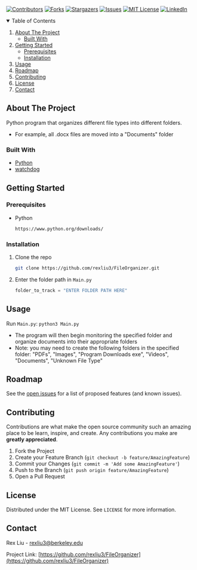 [![Contributors][contributors-shield]][contributors-url]
[![Forks][forks-shield]][forks-url]
[![Stargazers][stars-shield]][stars-url]
[![Issues][issues-shield]][issues-url]
[![MIT License][license-shield]][license-url]
[![LinkedIn][linkedin-shield]][linkedin-url]

<!-- TABLE OF CONTENTS -->
<details open="open">
  <summary>Table of Contents</summary>
  <ol>
    <li>
      <a href="#about-the-project">About The Project</a>
      <ul>
        <li><a href="#built-with">Built With</a></li>
      </ul>
    </li>
    <li>
      <a href="#getting-started">Getting Started</a>
      <ul>
        <li><a href="#prerequisites">Prerequisites</a></li>
        <li><a href="#installation">Installation</a></li>
      </ul>
    </li>
    <li><a href="#usage">Usage</a></li>
    <li><a href="#roadmap">Roadmap</a></li>
    <li><a href="#contributing">Contributing</a></li>
    <li><a href="#license">License</a></li>
    <li><a href="#contact">Contact</a></li>
  </ol>
</details>



<!-- ABOUT THE PROJECT -->
## About The Project
Python program that organizes different file types into different folders.
* For example, all .docx files are moved into a "Documents" folder

### Built With
* [Python](https://www.python.org/)
* [watchdog](https://pypi.org/project/watchdog/)


## Getting Started
### Prerequisites
* Python
  ```sh
  https://www.python.org/downloads/
  ```

### Installation
1. Clone the repo
   ```sh
   git clone https://github.com/rexliu3/FileOrganizer.git
   ```
2. Enter the folder path in `Main.py`
   ```py
   folder_to_track = "ENTER FOLDER PATH HERE"
   ```


<!-- USAGE EXAMPLES -->
## Usage
Run `Main.py`: ``` python3 Main.py ```
* The program will then begin monitoring the specified folder and organize documents into their appropriate folders
* Note: you may need to create the following folders in the specified folder: "PDFs", "Images", "Program Downloads exe", "Videos", "Documents", "Unknown File Type"


<!-- ROADMAP -->
## Roadmap
See the [open issues](https://github.com/rexliu3/FileOrganizer/issues) for a list of proposed features (and known issues).


<!-- CONTRIBUTING -->
## Contributing
Contributions are what make the open source community such an amazing place to be learn, inspire, and create. Any contributions you make are **greatly appreciated**.

1. Fork the Project
2. Create your Feature Branch (`git checkout -b feature/AmazingFeature`)
3. Commit your Changes (`git commit -m 'Add some AmazingFeature'`)
4. Push to the Branch (`git push origin feature/AmazingFeature`)
5. Open a Pull Request



<!-- LICENSE -->
## License
Distributed under the MIT License. See `LICENSE` for more information.


<!-- CONTACT -->
## Contact
Rex Liu - rexliu3@berkeley.edu

Project Link: [https://github.com/rexliu3/FileOrganizer](https://github.com/rexliu3/FileOrganizer)


[contributors-shield]: https://img.shields.io/github/contributors/rexliu3/FileOrganizer?style=for-the-badge
[contributors-url]: https://github.com/rexliu3/FileOrganizer/graphs/contributors
[forks-shield]: https://img.shields.io/github/forks/rexliu3/FileOrganizer?style=for-the-badge
[forks-url]: https://github.com/rexliu3/FileOrganizer/network/members
[stars-shield]: https://img.shields.io/github/stars/rexliu3/FileOrganizer?style=for-the-badge
[stars-url]: https://github.com/rexliu3/FileOrganizer/stargazers
[issues-shield]: https://img.shields.io/github/issues/rexliu3/FileOrganizer?style=for-the-badge
[issues-url]: https://github.com/rexliu3/FileOrganizer/issues
[license-shield]: https://img.shields.io/github/license/othneildrew/Best-README-Template.svg?style=for-the-badge
[license-url]: https://github.com/rexliu3/FileOrganizer/blob/master/LICENSE.txt
[linkedin-shield]: https://img.shields.io/badge/-LinkedIn-black.svg?style=for-the-badge&logo=linkedin&colorB=555
[linkedin-url]: https://linkedin.com/in/rexliu3
